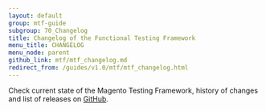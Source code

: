 ```yaml
---
layout: default
group: mtf-guide
subgroup: 70_Changelog
title: Changelog of the Functional Testing Framework
menu_title: CHANGELOG
menu_node: parent
github_link: mtf/mtf_changelog.md
redirect_from: /guides/v1.0/mtf/mtf_changelog.html
---
```


Check current state of the Magento Testing Framework, history of changes and list of releases on [GitHub][].

[GitHub]: https://github.com/magento/mtf/blob/develop/CHANGELOG.md
